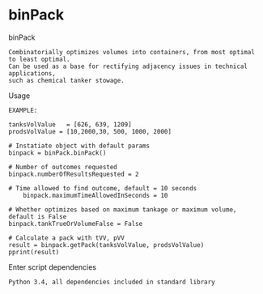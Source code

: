 # binPack

binPack 

	Combinatorially optimizes volumes into containers, from most optimal to least optimal.
	Can be used as a base for rectifying adjacency issues in technical applications, 
	such as chemical tanker stowage. 

Usage

	EXAMPLE:

	tanksVolValue   = [626, 639, 1209]
	prodsVolValue = [10,2000,30, 500, 1000, 2000]

	# Instatiate object with default params
	binpack = binPack.binPack()
	
	# Number of outcomes requested
	binpack.numberOfResultsRequested = 2

	# Time allowed to find outcome, default = 10 seconds
        binpack.maximumTimeAllowedInSeconds = 10

	# Whether optimizes based on maximum tankage or maximum volume, default is False
	binpack.tankTrueOrVolumeFalse = False

	# Calculate a pack with tVV, pVV
	result = binpack.getPack(tanksVolValue, prodsVolValue)
	pprint(result)

Enter script dependencies

	Python 3.4, all dependencies included in standard library
